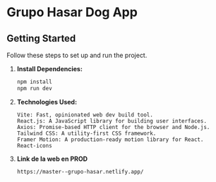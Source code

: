 # Grupo Hasar Dog App

## Getting Started

Follow these steps to set up and run the project.

1. **Install Dependencies:**
   ```bash
   npm install
   npm run dev

2. **Technologies Used:**
    ```
    Vite: Fast, opinionated web dev build tool.
    React.js: A JavaScript library for building user interfaces.
    Axios: Promise-based HTTP client for the browser and Node.js.
    Tailwind CSS: A utility-first CSS framework.
    Framer Motion: A production-ready motion library for React.
    React-icons

3. **Link de la web en PROD**
   ```
   https://master--grupo-hasar.netlify.app/
   ```
    